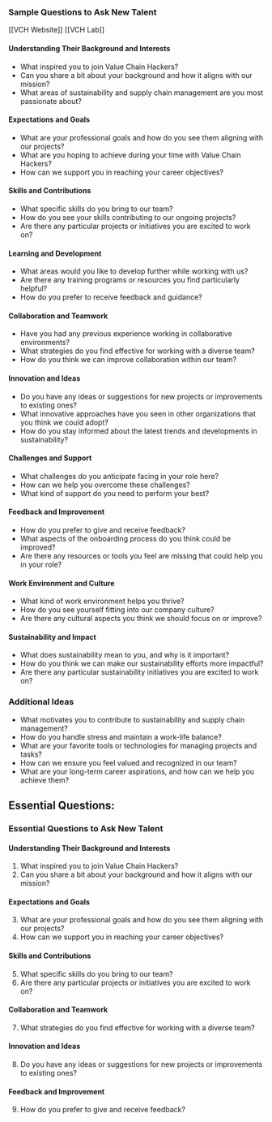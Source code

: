 ### Sample Questions to Ask New Talent
[[VCH Website]]
[[VCH Lab]]

#### Understanding Their Background and Interests
- What inspired you to join Value Chain Hackers?
- Can you share a bit about your background and how it aligns with our mission?
- What areas of sustainability and supply chain management are you most passionate about?

#### Expectations and Goals
- What are your professional goals and how do you see them aligning with our projects?
- What are you hoping to achieve during your time with Value Chain Hackers?
- How can we support you in reaching your career objectives?

#### Skills and Contributions
- What specific skills do you bring to our team?
- How do you see your skills contributing to our ongoing projects?
- Are there any particular projects or initiatives you are excited to work on?

#### Learning and Development
- What areas would you like to develop further while working with us?
- Are there any training programs or resources you find particularly helpful?
- How do you prefer to receive feedback and guidance?

#### Collaboration and Teamwork
- Have you had any previous experience working in collaborative environments?
- What strategies do you find effective for working with a diverse team?
- How do you think we can improve collaboration within our team?

#### Innovation and Ideas
- Do you have any ideas or suggestions for new projects or improvements to existing ones?
- What innovative approaches have you seen in other organizations that you think we could adopt?
- How do you stay informed about the latest trends and developments in sustainability?

#### Challenges and Support
- What challenges do you anticipate facing in your role here?
- How can we help you overcome these challenges?
- What kind of support do you need to perform your best?

#### Feedback and Improvement
- How do you prefer to give and receive feedback?
- What aspects of the onboarding process do you think could be improved?
- Are there any resources or tools you feel are missing that could help you in your role?

#### Work Environment and Culture
- What kind of work environment helps you thrive?
- How do you see yourself fitting into our company culture?
- Are there any cultural aspects you think we should focus on or improve?

#### Sustainability and Impact
- What does sustainability mean to you, and why is it important?
- How do you think we can make our sustainability efforts more impactful?
- Are there any particular sustainability initiatives you are excited to work on?

### Additional Ideas
- What motivates you to contribute to sustainability and supply chain management?
- How do you handle stress and maintain a work-life balance?
- What are your favorite tools or technologies for managing projects and tasks?
- How can we ensure you feel valued and recognized in our team?
- What are your long-term career aspirations, and how can we help you achieve them?


## Essential Questions:

### Essential Questions to Ask New Talent

#### Understanding Their Background and Interests
1. What inspired you to join Value Chain Hackers?
2. Can you share a bit about your background and how it aligns with our mission?

#### Expectations and Goals
3. What are your professional goals and how do you see them aligning with our projects?
4. How can we support you in reaching your career objectives?

#### Skills and Contributions
5. What specific skills do you bring to our team?
6. Are there any particular projects or initiatives you are excited to work on?

#### Collaboration and Teamwork
7. What strategies do you find effective for working with a diverse team?

#### Innovation and Ideas
8. Do you have any ideas or suggestions for new projects or improvements to existing ones?

#### Feedback and Improvement
9. How do you prefer to give and receive feedback?

